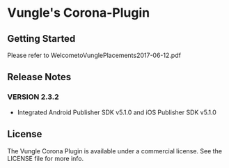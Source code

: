 # Vungle's Corona-Plugin

## Getting Started
Please refer to WelcometoVunglePlacements2017-06-12.pdf

## Release Notes
### VERSION 2.3.2
* Integrated Android Publisher SDK v5.1.0 and iOS Publisher SDK v5.1.0

## License
The Vungle Corona Plugin is available under a commercial license. See the LICENSE file for more info.
